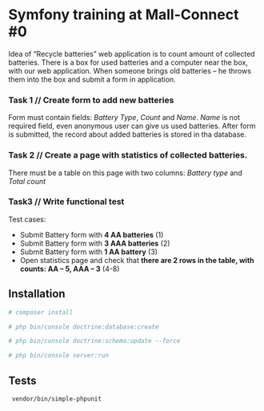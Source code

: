 # Symfony training at Mall-Connect #0

Idea of “Recycle batteries” web application is to count amount of collected batteries. 
There is a box for used batteries and a computer near the box, with our web application. 
When someone brings old batteries – he throws them into the box and submit a form in application. 


### Task 1 // Create form to add new batteries

Form must contain fields: _Battery Type_, _Count_ and _Name_. 
_Name_ is not required field, even anonymous user can give us used batteries.
After form is submitted, the record about added batteries is stored in tha database.


### Task 2 // Create a page with statistics of collected batteries. 

There must be a table on this page with two columns: _Battery type_ and _Total count_


### Task3 // Write functional test

Test cases:

* Submit Battery form with **4 AA batteries** (1)
* Submit Battery form with **3 AAA batteries** (2)
* Submit Battery form with **1 AA battery** (3)
* Open statistics page and check that **there are 2 rows in the table, with counts: AA – 5, AAA – 3** (4-8)



## Installation
``` bash
# composer install

# php bin/console doctrine:database:create

# php bin/console doctrine:schema:update --force

# php bin/console server:run
```

## Tests

``` bash
 vendor/bin/simple-phpunit
```
